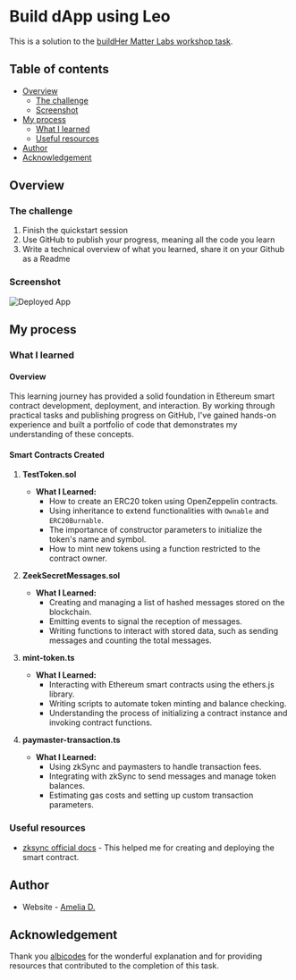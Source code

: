 # Build dApp using Leo

This is a solution to the [buildHer Matter Labs workshop task](https://docs.zksync.io/build/quick-start). 

## Table of contents

- [Overview](#overview)
  - [The challenge](#the-challenge)
  - [Screenshot](#screenshot)
- [My process](#my-process)
  - [What I learned](#what-i-learned)
  - [Useful resources](#useful-resources)
- [Author](#author)
- [Acknowledgement](#acknowledgement)


## Overview

### The challenge

1. Finish the quickstart session
2. Use GitHub to publish your progress, meaning all the code you learn
3. Write a technical overview of what you learned, share it on your Github as a Readme


### Screenshot
![Deployed App](https://github.com/amelia2802/buildher_projects/assets/49182604/3118ca97-36ba-484a-b6d3-7974999f2433)


## My process

### What I learned

#### Overview
This learning journey has provided a solid foundation in Ethereum smart contract development, deployment, and interaction. By working through practical tasks and publishing progress on GitHub, I've gained hands-on experience and built a portfolio of code that demonstrates my understanding of these concepts.

#### Smart Contracts Created

1. **TestToken.sol**

    - **What I Learned:**
        - How to create an ERC20 token using OpenZeppelin contracts.
        - Using inheritance to extend functionalities with `Ownable` and `ERC20Burnable`.
        - The importance of constructor parameters to initialize the token's name and symbol.
        - How to mint new tokens using a function restricted to the contract owner.

2. **ZeekSecretMessages.sol**


    - **What I Learned:**
        - Creating and managing a list of hashed messages stored on the blockchain.
        - Emitting events to signal the reception of messages.
        - Writing functions to interact with stored data, such as sending messages and counting the total messages.

3. **mint-token.ts**

    - **What I Learned:**
        - Interacting with Ethereum smart contracts using the ethers.js library.
        - Writing scripts to automate token minting and balance checking.
        - Understanding the process of initializing a contract instance and invoking contract functions.

4. **paymaster-transaction.ts**

    - **What I Learned:**
        - Using zkSync and paymasters to handle transaction fees.
        - Integrating with zkSync to send messages and manage token balances.
        - Estimating gas costs and setting up custom transaction parameters.


### Useful resources

- [zksync official docs](https://docs.zksync.io/build/quick-start) - This helped me for creating and deploying the smart contract.


## Author

- Website - [Amelia D.](https://ameliadutta.netlify.app/)

## Acknowledgement
Thank you [albicodes](https://twitter.com/albicodes) for the wonderful explanation and for providing resources that contributed to the completion of this task.

